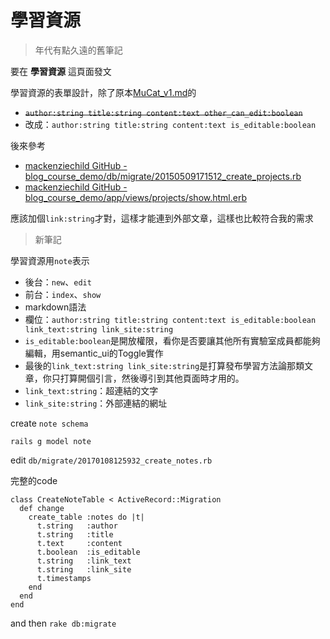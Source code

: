 # 學習資源

>年代有點久遠的舊筆記

要在 **學習資源** 這頁面發文

學習資源的表單設計，除了原本[MuCat_v1.md](../MuCat_v1/MuCat_v1.md)的
- ~~`author:string title:string content:text other_can_edit:boolean`~~
- 改成：`author:string title:string content:text is_editable:boolean`

後來參考
- [mackenziechild GitHub - blog_course_demo/db/migrate/20150509171512_create_projects.rb](https://github.com/mackenziechild/blog_course_demo/blob/master/db/migrate/20150509171512_create_projects.rb)
- [mackenziechild GitHub - blog_course_demo/app/views/projects/show.html.erb](https://github.com/mackenziechild/blog_course_demo/blob/master/app/views/projects/show.html.erb)

應該加個`link:string`才對，這樣才能連到外部文章，這樣也比較符合我的需求


>新筆記

學習資源用`note`表示
- 後台：`new`、`edit`
- 前台：`index`、`show`
- markdown語法
- 欄位：`author:string title:string content:text is_editable:boolean link_text:string link_site:string`
- `is_editable:boolean`是開放權限，看你是否要讓其他所有實驗室成員都能夠編輯，用semantic_ui的Toggle實作
- 最後的`link_text:string link_site:string`是打算發布學習方法論那類文章，你只打算開個引言，然後導引到其他頁面時才用的。
- `link_text:string`：超連結的文字
- `link_site:string`：外部連結的網址


create `note schema`

`rails g model note`

edit `db/migrate/20170108125932_create_notes.rb`

完整的code
```
class CreateNoteTable < ActiveRecord::Migration
  def change
    create_table :notes do |t|
      t.string   :author
      t.string   :title
      t.text     :content
      t.boolean  :is_editable
      t.string   :link_text
      t.string   :link_site
      t.timestamps
    end
  end
end
```

and then `rake db:migrate`
